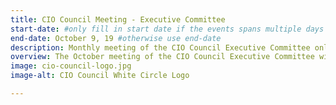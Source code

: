```yaml
---
title: CIO Council Meeting - Executive Committee
start-date: #only fill in start date if the events spans multiple days
end-date: October 9, 19 #otherwise use end-date
description: Monthly meeting of the CIO Council Executive Committee only.
overview: The October meeting of the CIO Council Executive Committee will be held from 3-430pm at GSA Headquarters at 1800 F St. NW, Washington, DC.
image: cio-council-logo.jpg
image-alt: CIO Council White Circle Logo

---
```

